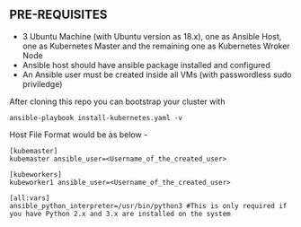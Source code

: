 ## PRE-REQUISITES

* 3 Ubuntu Machine (with Ubuntu version as 18.x), one as Ansible Host, one as Kubernetes Master and the remaining one as Kubernetes Wroker Node
* Ansible host should have ansible package installed and configured
* An Ansible user must be created inside all VMs (with passwordless sudo priviledge)


After cloning this repo you can bootstrap your cluster with
```
ansible-playbook install-kubernetes.yaml -v
```


Host File Format would be as below -
```
[kubemaster]
kubemaster ansible_user=<Username_of_the_created_user>

[kubeworkers]
kubeworker1 ansible_user=<Username_of_the_created_user>

[all:vars]
ansible_python_interpreter=/usr/bin/python3 #This is only required if you have Python 2.x and 3.x are installed on the system

```